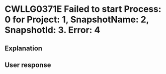 # CWLLG0371E Failed to start Process: 0 for Project: 1, SnapshotName: 2, SnapshotId: 3. Error: 4

## Explanation

## User response